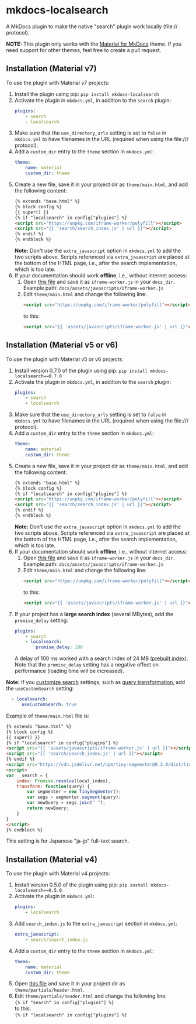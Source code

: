 # mkdocs-localsearch

A MkDocs plugin to make the native "search" plugin work locally (file:// protocol).

**NOTE:** This plugin only works with the [Material for MkDocs](https://squidfunk.github.io/mkdocs-material/) theme. If you need support for other themes, feel free to create a pull request.

## Installation (Material v7)

To use the plugin with Material v7 projects:

1. Install the plugin using pip: `pip install mkdocs-localsearch`
2. Activate the plugin in `mkdocs.yml`, in addition to the `search` plugin:
    ```yaml
    plugins:
        - search
        - localsearch
    ```
3. Make sure that the `use_directory_urls` setting is set to `false` in `mkdocs.yml` to have filenames in the URL (required when using the file:/// protocol).
4. Add a `custom_dir` entry to the `theme` section in `mkdocs.yml`:
    ```yaml
    theme:
        name: material
        custom_dir: theme
    ```
5. Create a new file, save it in your project dir as `theme/main.html`, and add the following content: 
    ```html
    {% extends "base.html" %}
    {% block config %}
    {{ super() }}
    {% if "localsearch" in config["plugins"] %}
    <script src="https://unpkg.com/iframe-worker/polyfill"></script>
    <script src="{{ 'search/search_index.js' | url }}"></script>
    {% endif %}
    {% endblock %}
    ```
    **Note:** Don't use the `extra_javascript` option in `mkdocs.yml` to add the two scripts above. Scripts referenced via `extra_javascript` are placed at the bottom of the HTML page, i.e., after the search implementation, which is too late.
6. If your documentation should work **offline**, i.e., without internet access:
    1. Open [this file](https://unpkg.com/iframe-worker/polyfill) and save it as `iframe-worker.js` in your `docs_dir`.<br>
       Example path: `docs/assets/javascripts/iframe-worker.js`
    2. Edit `theme/main.html` and change the following line:
       ```html
       <script src="https://unpkg.com/iframe-worker/polyfill"></script>
       ```
       to this:
       ```html
       <script src="{{ 'assets/javascripts/iframe-worker.js' | url }}"></script>
       ```   

## Installation (Material v5 or v6)

To use the plugin with Material v5 or v6 projects:

1. Install version 0.7.0 of the plugin using pip: `pip install mkdocs-localsearch==0.7.0`
2. Activate the plugin in `mkdocs.yml`, in addition to the `search` plugin:
    ```yaml
    plugins:
        - search
        - localsearch
    ```
3. Make sure that the `use_directory_urls` setting is set to `false` in `mkdocs.yml` to have filenames in the URL (required when using the file:/// protocol).
4. Add a `custom_dir` entry to the `theme` section in `mkdocs.yml`:
    ```yaml
    theme:
        name: material
        custom_dir: theme
    ```
5. Create a new file, save it in your project dir as `theme/main.html`, and add the following content: 
    ```html
    {% extends "base.html" %}
    {% block config %}
    {% if "localsearch" in config["plugins"] %}
    <script src="https://unpkg.com/iframe-worker/polyfill"></script>
    <script src="{{ 'search/search_index.js' | url }}"></script>
    {% endif %}
    {% endblock %}
    ```
    **Note:** Don't use the `extra_javascript` option in `mkdocs.yml` to add the two scripts above. Scripts referenced via `extra_javascript` are placed at the bottom of the HTML page, i.e., after the search implementation, which is too late.
6. If your documentation should work **offline**, i.e., without internet access:
    1. Open [this file](https://unpkg.com/iframe-worker/polyfill) and save it as `iframe-worker.js` in your `docs_dir`.<br>
       Example path: `docs/assets/javascripts/iframe-worker.js`
    2. Edit `theme/main.html` and change the following line:
       ```html
       <script src="https://unpkg.com/iframe-worker/polyfill"></script>
       ```
       to this:
       ```html
       <script src="{{ 'assets/javascripts/iframe-worker.js' | url }}"></script>
       ```   
7. If your project has a **large search index** (several MBytes), add the `promise_delay` setting:
    ```yaml
    plugins:
        - search
        - localsearch:
            promise_delay: 100
    ```
    A delay of 100 ms worked with a search index of 24 MB ([prebuilt index](https://www.mkdocs.org/user-guide/configuration/#prebuild_index)).<br>Note that the `promise_delay` setting has a negative effect on performance (loading time will be increased).

**Note:** If you [customize search](https://squidfunk.github.io/mkdocs-material/setup/setting-up-site-search/#custom-search) settings, such as [query transformation](https://squidfunk.github.io/mkdocs-material/setup/setting-up-site-search/#query-transformation), add the `useCustomSearch` setting:

```yaml
  - localsearch:
      useCustomSearch: true
```

Example of `theme/main.html` file is: 

```html
{% extends "base.html" %}
{% block config %}
{{ super() }}
{% if "localsearch" in config["plugins"] %}
<script src="{{ 'assets/javascripts/iframe-worker.js' | url }}"></script>
<script src="{{ 'search/search_index.js' | url }}"></script>
{% endif %}
<script src="https://cdn.jsdelivr.net/npm/tiny-segmenter@0.2.0/dist/tiny-segmenter-0.2.0.min.js"></script>
<script>
var __search = {
    index: Promise.resolve(local_index),
    transform: function(query) {
        var segmenter = new TinySegmenter();
        var segs = segmenter.segment(query);
        var newQuery = segs.join(" ");
        return newQuery;
    }
}
</script>
{% endblock %}
```

This setting is for Japanese "ja-jp" full-text search.

## Installation (Material v4)

To use the plugin with Material v4 projects:

1. Install version 0.5.0 of the plugin using pip: `pip install mkdocs-localsearch==0.5.0`
2. Activate the plugin in `mkdocs.yml`:
    ```yaml
    plugins:
        - localsearch
    ```
3. Add `search_index.js` to the `extra_javascript` section in `mkdocs.yml`:
    ```yaml
    extra_javascript:
        - search/search_index.js
    ```
4. Add a `custom_dir` entry to the `theme` section in `mkdocs.yml`:
    ```yaml
    theme:
        name: material
        custom_dir: theme
    ```
5. Open [this file](https://raw.githubusercontent.com/squidfunk/mkdocs-material/0730aae9c2ca8c689cc5ef4d214036b2d532138e/material/partials/header.html) and save it in your project dir as `theme/partials/header.html`.
6. Edit `theme/partials/header.html` and change the following line:<br>
   `{% if "search" in config["plugins"] %}`<br>
   to this:<br>
   `{% if "localsearch" in config["plugins"] %}`
